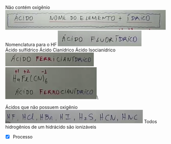 Não contém oxigênio
![](Imagens/markdown-img-paste-20200718230009563.png)\
Nomenclatura para o HF
![](Imagens/markdown-img-paste-20200718230239575.png)\
Ácido sulfídrico
Ácido Cianídrico
Ácido Isocianídrico
![](Imagens/markdown-img-paste-20200718230847542.png)\
![](Imagens/markdown-img-paste-20200718230923830.png)\

Ácidos que não possuem oxigênio
![](Imagens/markdown-img-paste-20200719001304665.png)
Todos hidrogênios de um hidrácido são  ionizáveis

- [x] Processo 
